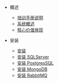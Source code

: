 * 概述
    * [培训手册说明](概述/培训手册说明.md)
    * [系统概述](概述/系统概述.md)
    * [核心价值体现](概述/核心价值体现.md)

* 安装
    * [安装](安装/安装.md)
    * [安装 SQLServer](安装/安装SQLServer.md)
    * [安装 PostgresSQL](安装/安装PostgresSQL.md)
    * [安装 MongoDB](安装/安装MongoDB.md)
    * [安装 RabbitMQ](安装/安装RabbitMQ.md)